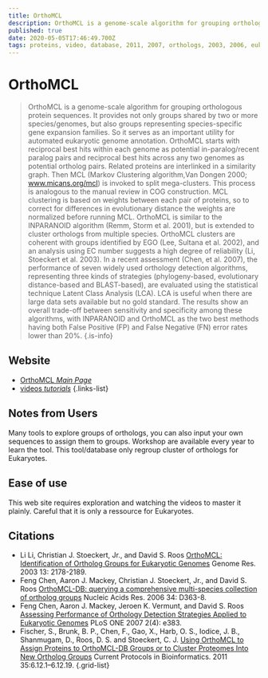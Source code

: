 ```yaml
---
title: OrthoMCL
description: OrthoMCL is a genome-scale algorithm for grouping orthologous protein sequences.
published: true
date: 2020-05-05T17:46:49.700Z
tags: proteins, video, database, 2011, 2007, orthologs, 2003, 2006, eukaryota
---
```


# OrthoMCL

> OrthoMCL is a genome-scale algorithm for grouping orthologous protein sequences. It provides not only groups shared by two or more species/genomes, but also groups representing species-specific gene expansion families. So it serves as an important utility for automated eukaryotic genome annotation. OrthoMCL starts with reciprocal best hits within each genome as potential in-paralog/recent paralog pairs and reciprocal best hits across any two genomes as potential ortholog pairs. Related proteins are interlinked in a similarity graph. Then MCL (Markov Clustering algorithm,Van Dongen 2000; www.micans.org/mcl) is invoked to split mega-clusters. This process is analogous to the manual review in COG construction. MCL clustering is based on weights between each pair of proteins, so to correct for differences in evolutionary distance the weights are normalized before running MCL.
&NewLine;
OrthoMCL is similar to the INPARANOID algorithm (Remm, Storm et al. 2001), but is extended to cluster orthologs from multiple species. OrthoMCL clusters are coherent with groups identified by EGO (Lee, Sultana et al. 2002), and an analysis using EC number suggests a high degree of reliability (Li, Stoeckert et al. 2003).
&NewLine;
In a recent assessment (Chen, et al. 2007), the performance of seven widely used orthology detection algorithms, representing three kinds of strategies (phylogeny-based, evolutionary distance-based and BLAST-based), are evaluated using the statistical technique Latent Class Analysis (LCA). LCA is useful when there are large data sets available but no gold standard. The results show an overall trade-off between sensitivity and specificity among these algorithms, with INPARANOID and OrthoMCL as the two best methods having both False Positive (FP) and False Negative (FN) error rates lower than 20%. 
{.is-info}

## Website

- [OrthoMCL *Main Page*](https://orthomcl.org/orthomcl/)
- [videos *tutorials*](https://orthomcl.org/orthomcl/showXmlDataContent.do?name=XmlQuestions.Tutorials)
{.links-list}
## Notes from Users 
Many tools to explore groups of orthologs, you can also input your own sequences to assign them to groups. Workshop are available every year to learn the tool. This tool/database only regroup cluster of orthologs for Eukaryotes.

## Ease of use
This web site requires exploration and watching the videos to master it plainly. Careful that it is only a ressource for Eukaryotes.

## Citations

- Li Li, Christian J. Stoeckert, Jr., and David S. Roos [OrthoMCL: Identification of Ortholog Groups for Eukaryotic Genomes](https://genome.cshlp.org/content/13/9/2178.full) Genome Res. 2003 13: 2178-2189.
-	Feng Chen, Aaron J. Mackey, Christian J. Stoeckert, Jr., and David S. Roos [OrthoMCL-DB: querying a comprehensive multi-species collection of ortholog groups](https://academic.oup.com/nar/article/34/suppl_1/D363/1133676) Nucleic Acids Res. 2006 34: D363-8.
- Feng Chen, Aaron J. Mackey, Jeroen K. Vermunt, and David S. Roos [Assessing Performance of Orthology Detection Strategies Applied to Eukaryotic Genomes](https://journals.plos.org/plosone/article?id=10.1371/journal.pone.0000383) PLoS ONE 2007 2(4): e383.
-	Fischer, S., Brunk, B. P., Chen, F., Gao, X., Harb, O. S., Iodice, J. B., Shanmugam, D., Roos, D. S. and Stoeckert, C. J. [Using OrthoMCL to Assign Proteins to OrthoMCL-DB Groups or to Cluster Proteomes Into New Ortholog Groups](https://currentprotocols.onlinelibrary.wiley.com/doi/full/10.1002/0471250953.bi0612s35) Current Protocols in Bioinformatics. 2011 35:6.12.1–6.12.19. 
{.grid-list}